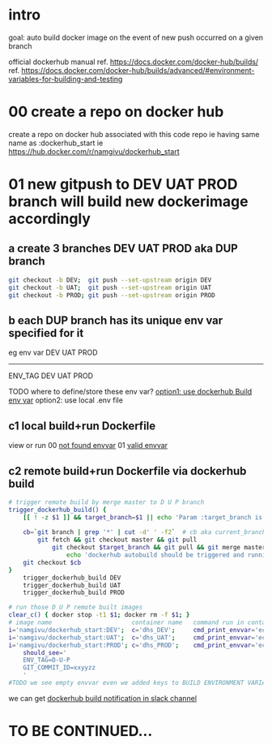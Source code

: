 # intro
goal: auto build docker image on the event of new push occurred on a given branch

official dockerhub manual 
ref. https://docs.docker.com/docker-hub/builds/
ref. https://docs.docker.com/docker-hub/builds/advanced/#environment-variables-for-building-and-testing

# 00 create a repo on docker hub 
create a repo on docker hub associated with this code repo 
ie having same name as :dockerhub_start
ie https://hub.docker.com/r/namgivu/dockerhub_start


# 01 new gitpush to DEV UAT PROD branch will build new dockerimage accordingly

## a create 3 branches DEV UAT PROD aka DUP branch
```bash
git checkout -b DEV;  git push --set-upstream origin DEV
git checkout -b UAT;  git push --set-upstream origin UAT
git checkout -b PROD; git push --set-upstream origin PROD
```

## b each DUP branch has its unique env var specified for it 
eg 
env var   DEV   UAT   PROD
--------  ----  ----  -----
ENV_TAG   DEV   UAT   PROD

TODO where to define/store these env var?
[option1: use dockerhub Build env var](option1.use-dockerhub-build-envvar.md)
option2: use local .env file

## c1 local build+run Dockerfile
view or run
00 [not found envvar](../../docker/local-buildrun.notfound.sh)
01 [valid envvar](../../docker/local-buildrun.valid-envvar.sh)

## c2 remote build+run Dockerfile via dockerhub build
```bash
# trigger remote build by merge master to D U P branch
trigger_dockerhub_build() {
    [[ ! -z $1 ]] && target_branch=$1 || echo 'Param :target_branch is required as $1'  
    
    cb=`git branch | grep '*' | cut -d' ' -f2`  # cb aka current_branch
        git fetch && git checkout master && git pull
            git checkout $target_branch && git pull && git merge master && git push origin $target_branch
                echo 'dockerhub autobuild should be triggered and running now at https://hub.docker.com/r/namgivu/dockerhub_start/builds'
    git checkout $cb
}
    trigger_dockerhub_build DEV
    trigger_dockerhub_build UAT
    trigger_dockerhub_build PROD

# run those D U P remote built images 
clear_c() { docker stop -t1 $1; docker rm -f $1; }
# image name                      container name   command run in container to print envvar                                       clear previous if any         get latest image      run the container                                echo the envvar            clean up container
i='namgivu/dockerhub_start:DEV';  c='dhs_DEV';     cmd_print_envvar='echo ENV_TAG=$ENV_TAG; echo GIT_COMMIT_ID=$GIT_COMMIT_ID';   clear_c $c;             echo; docker image pull $i; docker run -d --name $c $i; docker exec $c sh -c "$cmd_print_envvar"; echo; clear_c $c
i='namgivu/dockerhub_start:UAT';  c='dhs_UAT';     cmd_print_envvar='echo ENV_TAG=$ENV_TAG; echo GIT_COMMIT_ID=$GIT_COMMIT_ID';   clear_c $c;             echo; docker image pull $i; docker run -d --name $c $i; docker exec $c sh -c "$cmd_print_envvar"; echo; clear_c $c
i='namgivu/dockerhub_start:PROD'; c='dhs_PROD';    cmd_print_envvar='echo ENV_TAG=$ENV_TAG; echo GIT_COMMIT_ID=$GIT_COMMIT_ID';   clear_c $c;             echo; docker image pull $i; docker run -d --name $c $i; docker exec $c sh -c "$cmd_print_envvar"; echo; clear_c $c
    should_see='
    ENV_TAG=D-U-P
    GIT_COMMIT_ID=xxyyzz
    '
#TODO we see empty envvar even we added keys to BUILD ENVIRONMENT VARIABLES
```

we can get [dockerhub build notification in slack channel](./get-dockerhub-build-notify-in-slackchanel.png)

# TO BE CONTINUED...
